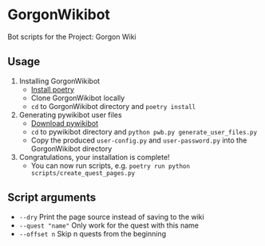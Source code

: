 # GorgonWikibot
Bot scripts for the Project: Gorgon Wiki

## Usage
1. Installing GorgonWikibot
    * [Install poetry](https://python-poetry.org/docs/#installation)
    * Clone GorgonWikibot locally
    * `cd` to GorgonWikibot directory and `poetry install`
2. Generating pywikibot user files
    * [Download pywikibot](https://www.mediawiki.org/wiki/Manual:Pywikibot/Installation#Install_Pywikibot)
    * `cd` to pywikibot directory and `python pwb.py generate_user_files.py`
    * Copy the produced `user-config.py` and `user-password.py` into the GorgonWikibot directory
3. Congratulations, your installation is complete!
    * You can now run scripts, e.g. `poetry run python scripts/create_quest_pages.py`

## Script arguments
* ```--dry``` Print the page source instead of saving to the wiki
* ```--quest "name"``` Only work for the quest with this name
* ```--offset n``` Skip n quests from the beginning
